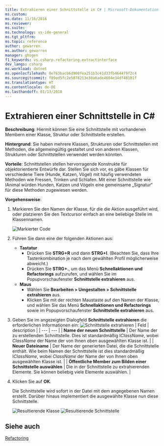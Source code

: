 ```yaml
---
title: Extrahieren einer Schnittstelle in C# | Microsoft-Dokumentation
ms.custom: 
ms.date: 11/16/2016
ms.reviewer: 
ms.suite: 
ms.technology: vs-ide-general
ms.tgt_pltfrm: 
ms.topic: reference
author: gewarren
ms.author: gewarren
manager: ghogen
f1_keywords: vs.csharp.refactoring.extractinterface
dev_langs: csharp
ms.workload: dotnet
ms.openlocfilehash: 0e763bacb6d900fea251b3c41d33fb464479f2c4
ms.sourcegitcommit: f89ed5fc2e5078213e30a6ade4604e34df48181f
ms.translationtype: HT
ms.contentlocale: de-DE
ms.lasthandoff: 01/13/2018
---
```

# <a name="extract-an-interface-in-c"></a>Extrahieren einer Schnittstelle in C# #

**Beschreibung**: Hiermit können Sie eine Schnittstelle mit vorhandenen Membern einer Klasse, Struktur oder Schnittstelle erstellen.

**Hintergrund**: Sie haben mehrere Klassen, Strukturen oder Schnittstellen mit Methoden, die allgemeingültig gestaltet und von anderen Klassen, Strukturen oder Schnittstellen verwendet werden könnten.

**Vorteile**: Schnittstellen stellen hervorragende Konstrukte für objektorientierte Entwürfe dar.  Stellen Sie sich vor, es gäbe Klassen für verschiedene Tiere (Hunde, Katzen, Vögel) mit häufig verwendeten Methoden wie Fressen, Trinken und Schlafen.  Mit einer Schnittstelle wie IAnimal würden Hunden, Katzen und Vögeln eine gemeinsame „Signatur“ für diese Methoden zugewiesen werden.

**Vorgehensweise**:

1. Markieren Sie den Namen der Klasse, für die die Aktion ausgeführt wird, oder platzieren Sie den Textcursor einfach an eine beliebige Stelle im Klassennamen.

   ![Markierter Code](media/extractinterface-highlight-cs.png)

1. Führen Sie dann eine der folgenden Aktionen aus:
   * **Tastatur**
     * Drücken Sie **STRG+R** und dann **STRG+I**.  (Beachten Sie, dass Ihre Tastenkombination je nach dem gewählten Profil möglicherweise abweicht.)
     * Drücken Sie **STRG+.**, um das Menü **Schnellaktionen und Refactorings** aufzurufen, und wählen Sie im Popupvorschaufenster **Schnittstelle extrahieren** aus.
   * **Maus**
     * Wählen Sie **Bearbeiten > Umgestalten > Schnittstelle extrahieren** aus.
     * Klicken Sie mit der rechten Maustaste auf den Namen der Klasse, und wählen Sie das Menü **Schnellaktionen und Refactorings** sowie im Popupvorschaufenster **Schnittstelle extrahieren** aus.

1. Geben Sie im angezeigten Dialogfeld **Schnittstelle extrahieren** die erforderlichen Informationen ein: ![Schnittstelle extrahieren](media/extractinterface-dialog-cs.png)
   | Feld | description |
   | --- | --- |
   | **Name der neuen Schnittstelle** | Der Name der zu erstellenden Schnittstelle. Dies ist standardmäßig I*ClassName*, wobei *ClassName* der Name der von Ihnen oben ausgewählten Klasse ist. |
   | **Neuer Dateiname** | Der Name der generierten Datei, die die Schnittstelle enthält. Wie beim Namen der Schnittstelle ist dies standardmäßig I*ClassName*, wobei *ClassName* der Name der von Ihnen oben ausgewählten Klasse ist. |
   | **Öffentliche Member zum Bilden einer Schnittstelle auswählen** | Die in der Schnittstelle zu extrahierenden Elemente.  Sie können beliebig viele Elemente auswählen. |

1. Klicken Sie auf **OK**.

   Die Schnittstelle wird sofort in der Datei mit dem angegebenen Namen erstellt.  Darüber hinaus implementiert die ausgewählte Klasse nun diese Schnittstelle.

   ![Resultierende Klasse](media/extractinterface-class-cs.png)
   ![Resultierende Schnittstelle](media/extractinterface-interface-cs.png)

## <a name="see-also"></a>Siehe auch

[Refactoring](../refactoring-in-visual-studio.md)